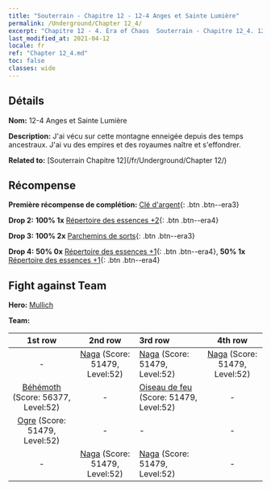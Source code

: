 ```yaml
---
title: "Souterrain - Chapitre 12 - 12-4 Anges et Sainte Lumière"
permalink: /Underground/Chapter 12_4/
excerpt: "Chapitre 12 - 4. Era of Chaos  Souterrain - Chapitre 12_4. 12-4 Anges et Sainte Lumière"
last_modified_at: 2021-04-12
locale: fr
ref: "Chapter 12_4.md"
toc: false
classes: wide
---
```


## Détails

 **Nom:** 12-4 Anges et Sainte Lumière

 **Description:** J'ai vécu sur cette montagne enneigée depuis des temps ancestraux. J'ai vu des empires et des royaumes naître et s'effondrer.

 **Related to:** [Souterrain Chapitre 12](/fr/Underground/Chapter 12/)

## Récompense

 **Première récompense de complétion:** [Clé d'argent](/fr/Items/con_693/){: .btn .btn--era3}

 **Drop 2:** **100% 1x** [Répertoire des essences +2](/fr/Items/mat_53/){: .btn .btn--era4}

 **Drop 3:** **100% 2x** [Parchemins de sorts](/fr/Items/con_694/){: .btn .btn--era3}

 **Drop 4:** **50% 0x** [Répertoire des essences +1](/fr/Items/mat_46/){: .btn .btn--era4}, **50% 1x** [Répertoire des essences +1](/fr/Items/mat_46/){: .btn .btn--era4}


## Fight against Team
 **Hero:** [Mullich](/fr/heroes/Mullich/)

 **Team:**


  | 1st row | 2nd row | 3rd row | 4th row |
  |:----:|:----:|:----|:----:|
  | - | [Naga](/fr/units/Naga/) (Score: 51479, Level:52)  | [Naga](/fr/units/Naga/) (Score: 51479, Level:52)  | [Naga](/fr/units/Naga/) (Score: 51479, Level:52)  |
  | [Béhémoth](/fr/units/Behemoth/) (Score: 56377, Level:52)  | - | [Oiseau de feu](/fr/units/Firebird/) (Score: 51479, Level:52)  | - |
  | [Ogre](/fr/units/Ogre/) (Score: 51479, Level:52)  | - | - | - |
  | - | [Naga](/fr/units/Naga/) (Score: 51479, Level:52)  | [Naga](/fr/units/Naga/) (Score: 51479, Level:52)  | - |


